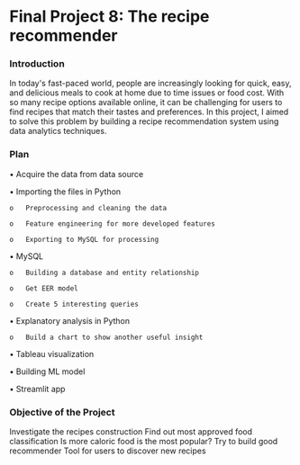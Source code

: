 # Final Project 8: The recipe recommender

### Introduction

In today's fast-paced world, people are increasingly looking for quick, easy, and 
delicious meals to cook at home due to time issues or food cost. With so many recipe
 options available online, it can be challenging for users to find recipes that
 match their tastes and preferences. In this project, I aimed to solve this
 problem by building a recipe recommendation system using data analytics techniques.

### Plan
•	Acquire the data from data source

•	Importing the files in Python

	o	Preprocessing and cleaning the data

	o	Feature engineering for more developed features

	o	Exporting to MySQL for processing

•	MySQL

	o	Building a database and entity relationship

	o	Get EER model 

	o	Create 5 interesting queries

•	Explanatory analysis in Python

	o	Build a chart to show another useful insight

•	Tableau visualization

•	Building ML model

• 	Streamlit app

### Objective of the Project
Investigate the recipes construction
Find out most approved food classification
Is more caloric food is the most popular?
Try to build good recommender
Tool for users to discover new recipes


